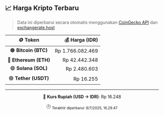 

<!-- HARGA_KRIPTO -->
## 📈 Harga Kripto Terbaru

> Data ini diperbarui secara otomatis menggunakan [CoinGecko API](https://www.coingecko.com/) dan [exchangerate.host](https://exchangerate.host/)

<div align="center">

| 🪙 Token | 💰 Harga (IDR) |
|:------:|---------------:|
| 🟠 **Bitcoin (BTC)**   | Rp 1.766.082.469 |
| 🔵 **Ethereum (ETH)**  | Rp 42.442.348 |
| 🟣 **Solana (SOL)**    | Rp 2.480.603 |
| 🟢 **Tether (USDT)**   | Rp 16.255 |

---

💱 **Kurs Rupiah (USD → IDR)**: Rp 16.248

🕒 <sub>Terakhir diperbarui: 9/7/2025, 16.29.47</sub>

</div>
<!-- /HARGA_KRIPTO -->